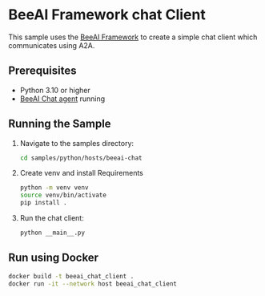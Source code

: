 # BeeAI Framework chat Client

This sample uses the [BeeAI Framework](https://docs.beeai.dev/introduction/welcome) to create a simple chat client which communicates using A2A.

## Prerequisites

- Python 3.10 or higher
- [BeeAI Chat agent](../../agents/beeai-chat/README.md) running

## Running the Sample

1. Navigate to the samples directory:

    ```bash
    cd samples/python/hosts/beeai-chat
    ```

2. Create venv and install Requirements

    ```bash
    python -m venv venv
    source venv/bin/activate
    pip install .
    ```

3. Run the chat client:

    ```bash
    python __main__.py
    ```


## Run using Docker

```sh
docker build -t beeai_chat_client .
docker run -it --network host beeai_chat_client
```

